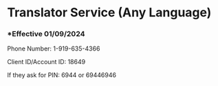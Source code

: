 # Translator Service (Any Language)

### \*Effective 01/09/2024

Phone Number: 1-919-635-4366

Client ID/Account ID: 18649

If they ask for PIN: 6944 or 69446946
